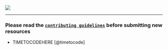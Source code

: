 <img src="./RTU DIGITAL LIBRARY.jpg" />

***

### **Please read the [`contributing guidelines`](./contributing.md) before submitting new resources**

* TIMETOCODEHERE [@timetocode]
